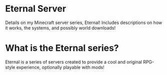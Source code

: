 # Eternal Server
Details on my Minecraft server series, Eternal! Includes descriptions on how it works, the systems, and possibly world downloads!

# What is the Eternal series?
Eternal is a series of servers created to provide a cool and original RPG-style experience, optionally playable with mods!
